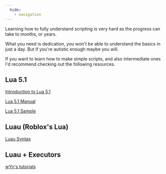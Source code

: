 ```yaml
---
  hide:
    - navigation
---
```


Learning how to fully understand scripting is very hard as the progress can take to months, or years.

What you need is dedication, you won't be able to understand the basics in just a day. But if you're autistic enough maybe you will.

If you want to learn how to make simple scripts, and also intermediate ones I'd recommend checking out the following resources.

## Lua 5.1

[Introduction to Lua 5.1](http://underpop.free.fr/l/lua/docs/a-no-frills-introduction-to-lua-5.1-vm-instructions.pdf)

[Lua 5.1 Manual](https://www.lua.org/manual/5.1)

[Lua 5.1 Sample](https://www.lua.org/gems/sample.pdf)

## Luau (Roblox's Lua)

[Luau Syntax](https://luau-lang.org/syntax)

## Luau + Executors

[wYn's tutorials](https://youtube.com/playlist?list=PLw1uWqQBDcgjKqFjPNgtVtBNx3xTGz-l7)
